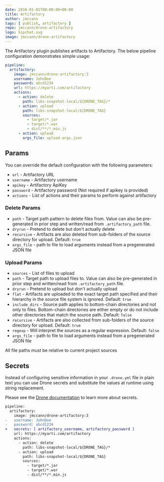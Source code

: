```yaml
---
date: 2016-01-01T00:00:00+00:00
title: Artifactory
author: jmccann
tags: [ publish, artifactory ]
repo: jmccann/drone-artifactory
logo: hipchat.svg
image: jmccann/drone-artifactory
---
```


The Artifactory plugin publishes artifacts to Artifactory.
The below pipeline configuration demonstrates simple usage:

```yaml
pipeline:
  artifactory:
    image: jmccann/drone-artifactory:3
    username: JohnDoe
    password: abcd1234
    url: https://myarti.com/artifactory
    actions:
      - action: delete
        path: libs-snapshot-local/${DRONE_TAG}/*
      - action: upload
        path: libs-snapshot-local/${DRONE_TAG}
        sources:
          - target/*.jar
          - target/*.war
          - dist/**/*.min.js
      - action: upload
        args_file: upload-args.json
```

## Params

You can override the default configuration with the following parameters:

* `url` - Artifactory URL
* `username` - Artifactory username
* `apikey` - Artifactory ApiKey
* `password` - Artifactory password (Not required if apikey is provided)
* `actions` - List of actions and their params to perform against artifactory

### Delete Params

* `path` - Target path pattern to delete files from.  Value can also be pre-generated in
prior step and written/read from `.artifactory_path` file.
* `dryrun` - Pretend to delete but don't actually delete
* `recursive` - Artifacts are also deleted from sub-folders of the source directory for upload.  Default: `true`
* `args_file` - path to file to load arguments instead from a pregenerated JSON file

### Upload Params

* `sources` - List of files to upload
* `path` - Target path to upload files to.  Value can also be pre-generated in
prior step and written/read from `.artifactory_path` file.
* `dryrun` - Pretend to upload but don't actually upload
* `flat` - Artifacts are uploaded to the exact target path specified and their hierarchy in the source file system is ignored.  Default: `true`
* `include_dirs` - Source path applies to bottom-chain directories and not only to files. Bottom-chain directories are either empty or do not include other directories that match the source path.  Default: `false`
* `recursive` - Artifacts are also collected from sub-folders of the source directory for upload.  Default: `true`
* `regexp` - Will interpret the sources as a regular expression.  Default: `false`
* `args_file` - path to file to load arguments instead from a pregenerated JSON file

All file paths must be relative to current project sources

## Secrets

Instead of configuring sensitive information in your `.drone.yml` file in
plain text you can use Drone secrets and substitute the values at runtime using string replacement.

Please see the [Drone documentation](http://docs.drone.io/manage-secrets/) to learn more about secrets.

```diff
pipeline:
  artifactory:
    image: jmccann/drone-artifactory:3
-   username: JohnDoe
-   password: abcd1234
+   secrets: [ artifactory_username, artifactory_password ]
    url: https://myarti.com/artifactory
    actions:
      - action: delete
        path: libs-snapshot-local/${DRONE_TAG}/*
      - action: upload
        path: libs-snapshot-local/${DRONE_TAG}
        sources:
          - target/*.jar
          - target/*.war
          - dist/**/*.min.js
```
